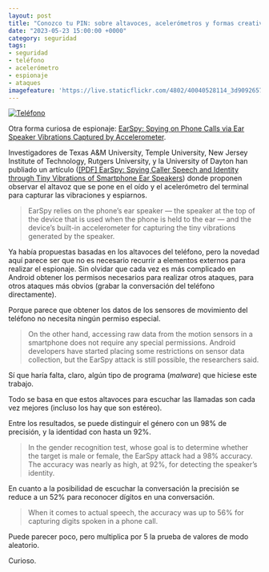 ```yaml
---
layout: post
title: "Conozco tu PIN: sobre altavoces, acelerómetros y formas creativas de espiar"
date: "2023-05-23 15:00:00 +0000"
category: seguridad
tags:
- seguridad
- teléfono
- acelerómetro
- espionaje
- ataques
imagefeature: 'https://live.staticflickr.com/4802/40040528114_3d9092657f.jpg'
---
```

<a href="https://www.flickr.com/photos/fernand0/40040528114/" title="Teléfono "><img src="https://live.staticflickr.com/4802/40040528114_3d9092657f.jpg" alt="Teléfono " class="img-responsive img-centered"></a>

Otra forma curiosa de espionaje: [EarSpy: Spying on Phone Calls via Ear Speaker Vibrations Captured by Accelerometer](https://www.securityweek.com/earspy-spying-phone-calls-ear-speaker-vibrations-captured-accelerometer/). 

Investigadores de Texas A&M University, Temple University, New Jersey Institute of Technology, Rutgers University, y la University of Dayton han publiado un artículo ([[PDF] EarSpy: Spying Caller Speech and Identity through Tiny Vibrations of Smartphone Ear Speakers](https://arxiv.org/pdf/2212.12151.pdf)) donde proponen observar el altavoz que se pone en el oído y el acelerómetro del terminal para capturar las vibraciones y espiarnos.

> EarSpy relies on the phone’s ear speaker — the speaker at the top of the device that is used when the phone is held to the ear — and the device’s built-in accelerometer for capturing the tiny vibrations generated by the speaker. 

Ya había propuestas basadas en los altavoces del teléfono, pero la novedad aquí parece ser que no es necesario recurrir a elementos externos para realizar el espionaje. Sin olvidar que cada vez es más complicado en Android obtener los permisos necesarios para realizar otros ataques, para otros ataques más obvios (grabar la conversación del teléfono directamente).

Porque parece que obtener los datos de los sensores de movimiento del teléfono no necesita ningún permiso especial.

> On the other hand, accessing raw data from the motion sensors in a smartphone does not require any special permissions. Android developers have started placing some restrictions on sensor data collection, but the EarSpy attack is still possible, the researchers said.

Sí que haría falta, claro, algún tipo de programa (*malware*) que hiciese este trabajo.

Todo se basa en que estos altavoces para escuchar las llamadas son cada vez mejores (incluso los hay que son estéreo).

Entre los resultados, se puede distinguir el género con un 98% de precisión, y la identidad con hasta un 92%.

> In the gender recognition test, whose goal is to determine whether the target is male or female, the EarSpy attack had a 98% accuracy. The accuracy was nearly as high, at 92%, for detecting the speaker’s identity. 

En cuanto a la posibilidad de escuchar la conversación la precisión se reduce  a un 52% para reconocer dígitos en una conversación.

> When it comes to actual speech, the accuracy was up to 56% for capturing digits spoken in a phone call. 

Puede parecer poco, pero multiplica por 5 la prueba de valores de modo aleatorio.

Curioso.

> 
